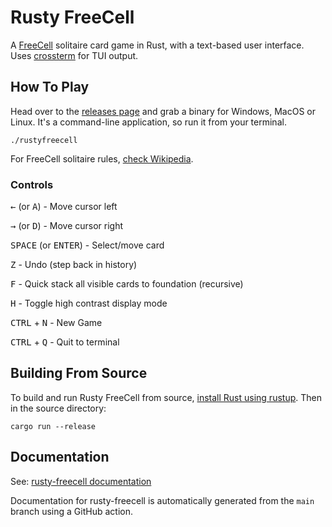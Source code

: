 # Rusty FreeCell

A [FreeCell](https://en.wikipedia.org/wiki/FreeCell) solitaire card game in Rust, with a text-based user interface. Uses [crossterm](https://github.com/crossterm-rs/crossterm) for TUI output.

## How To Play

Head over to the [releases page](releases/) and grab a binary for Windows, MacOS or Linux. It's a command-line application, so run it from your terminal.

```
./rustyfreecell
```

For FreeCell solitaire rules, [check Wikipedia](https://en.wikipedia.org/wiki/FreeCell).

### Controls

<kbd>←</kbd> (or <kbd>A</kbd>) - Move cursor left

<kbd>→</kbd> (or <kbd>D</kbd>) - Move cursor right

<kbd>SPACE</kbd> (or <kbd>ENTER</kbd>) - Select/move card

<kbd>Z</kbd> - Undo (step back in history)

<kbd>F</kbd> - Quick stack all visible cards to foundation (recursive)

<kbd>H</kbd> - Toggle high contrast display mode

<kbd>CTRL</kbd> + <kbd>N</kbd> - New Game

<kbd>CTRL</kbd> + <kbd>Q</kbd> - Quit to terminal

## Building From Source

To build and run Rusty FreeCell from source, [install Rust using rustup](https://www.rust-lang.org/tools/install). Then in the source directory:

```
cargo run --release
```

## Documentation

See: [rusty-freecell documentation](https://www.maxlaumeister.com/software/rusty-freecell/docs/rusty_freecell/)

Documentation for rusty-freecell is automatically generated from the `main` branch using a GitHub action. 
